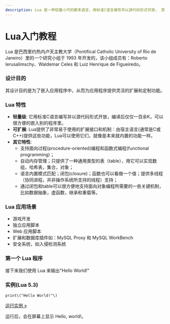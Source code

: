 ```yaml
---
description: Lua 是一种轻量小巧的脚本语言，用标准C语言编写并以源代码形式开放， 其设计目的是为了嵌入应用程序中，从而为应用程序提供灵活的扩展和定制功能。
---
```


# Lua入门教程

Lua 是巴西里约热内卢天主教大学（Pontifical Catholic University of Rio de Janeiro）里的一个研究小组于 1993 年开发的，该小组成员有：Roberto Ierusalimschy、Waldemar Celes 和 Luiz Henrique de Figueiredo。

### 设计目的

其设计目的是为了嵌入应用程序中，从而为应用程序提供灵活的扩展和定制功能。

### Lua 特性

* **轻量级**: 它用标准C语言编写并以源代码形式开放，编译后仅仅一百余K，可以很方便的嵌入别的程序里。
* **可扩展**: Lua提供了非常易于使用的扩展接口和机制：由宿主语言\(通常是C或C++\)提供这些功能，Lua可以使用它们，就像是本来就内置的功能一样。
* **其它特性**:
  * 支持面向过程\(procedure-oriented\)编程和函数式编程\(functional programming\)；
  * 自动内存管理；只提供了一种通用类型的表（table），用它可以实现数组，哈希表，集合，对象；
  * 语言内置模式匹配；闭包\(closure\)；函数也可以看做一个值；提供多线程（协同进程，并非操作系统所支持的线程）支持；
  * 通过闭包和table可以很方便地支持面向对象编程所需要的一些关键机制，比如数据抽象，虚函数，继承和重载等。

### Lua 应用场景

* 游戏开发
* 独立应用脚本
* Web 应用脚本
* 扩展和数据库插件如：MySQL Proxy 和 MySQL WorkBench
* 安全系统，如入侵检测系统

### 第一个 Lua 程序

接下来我们使用 Lua 来输出"Hello World!"

### 实例\(Lua 5.3\)

`print\("Hello World!"\)`

[运行实例 »](http://www.runoob.com/try/runcode.php?filename=HelloWorld&type=lua)

运行后，会在屏幕上显示 Hello, world!。



